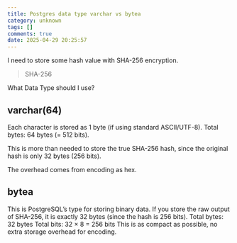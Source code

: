 ```yaml
---
title: Postgres data type varchar vs bytea
category: unknown
tags: []
comments: true
date: 2025-04-29 20:25:57
---
```


I need to store some hash value with SHA-256 encryption. 

> SHA-256

What Data Type should I use? 

## varchar(64)

Each character is stored as 1 byte (if using standard ASCII/UTF-8). Total bytes: 64 bytes (= 512 bits).

This is more than needed to store the true SHA-256 hash, since the original hash is only 32 bytes (256 bits). 

The overhead comes from encoding as hex.

## bytea

This is PostgreSQL’s type for storing binary data.
If you store the raw output of SHA-256, it is exactly 32 bytes (since the hash is 256 bits).
Total bytes: 32 bytes
Total bits: 32 × 8 = 256 bits
This is as compact as possible, no extra storage overhead for encoding.
